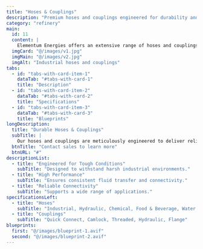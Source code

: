 ```yaml
---
title: "Hoses & Couplings"
description: "Premium hoses and couplings engineered for durability and high performance."
category: "refinery"
main:
  id: 11
  content: |
    Elementum Energies offers an extensive range of hoses and couplings designed to ensure smooth operation and reliable connectivity even in the most challenging industrial environments.
  imgCard: "@/images/v1.jpg"
  imgMain: "@/images/v2.jpg"
  imgAlt: "Industrial hoses and couplings"
tabs:
  - id: "tabs-with-card-item-1"
    dataTab: "#tabs-with-card-1"
    title: "Description"
  - id: "tabs-with-card-item-2"
    dataTab: "#tabs-with-card-2"
    title: "Specifications"
  - id: "tabs-with-card-item-3"
    dataTab: "#tabs-with-card-3"
    title: "Blueprints"
longDescription:
  title: "Durable Hoses & Couplings"
  subTitle: |
    Our hoses and couplings are meticulously engineered to deliver reliability and high performance, ensuring secure and leak-free operations.
  btnTitle: "Contact sales to learn more"
  btnURL: "#"
descriptionList:
  - title: "Engineered for Tough Conditions"
    subTitle: "Designed to withstand harsh industrial environments."
  - title: "High Performance"
    subTitle: "Ensures consistent fluid transfer and connectivity."
  - title: "Reliable Connectivity"
    subTitle: "Supports a wide range of applications."
specificationsLeft:
  - title: "Hoses"
    subTitle: "Industrial, Hydraulic, Chemical, Food & Beverage, Water Hoses"
  - title: "Couplings"
    subTitle: "Quick Connect, Camlock, Threaded, Hydraulic, Flange"
blueprints:
  first: "@/images/blueprint-1.avif"
  second: "@/images/blueprint-2.avif"
---
```

